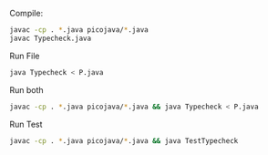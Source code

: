 Compile:
``` Bash
javac -cp . *.java picojava/*.java
javac Typecheck.java
```

Run File
``` Bash
java Typecheck < P.java
```

Run both
``` Bash
javac -cp . *.java picojava/*.java && java Typecheck < P.java
```

Run Test
``` Bash
javac -cp . *.java picojava/*.java && java TestTypecheck
```